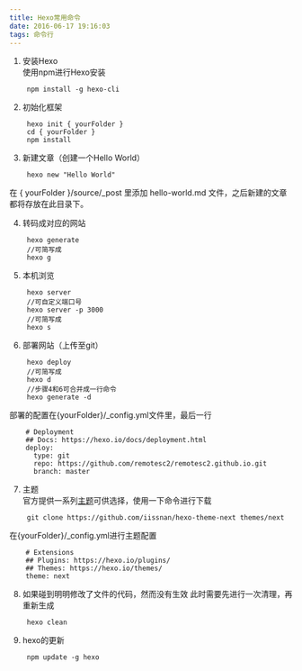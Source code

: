 ```yaml
---
title: Hexo常用命令  
date: 2016-06-17 19:16:03
tags: 命令行
---
```


1. 安装Hexo  
使用npm进行Hexo安装  

		npm install -g hexo-cli

2. 初始化框架  

		hexo init { yourFolder }
		cd { yourFolder }
		npm install

<!--more-->

3. 新建文章（创建一个Hello World）

		hexo new "Hello World"  
在 { yourFolder }/source/_post 里添加 hello-world.md 文件，之后新建的文章都将存放在此目录下。

4. 转码成对应的网站

		hexo generate
		//可简写成  
		hexo g
		
5. 本机浏览

		hexo server
		//可自定义端口号
		hexo server -p 3000
		//可简写成
		hexo s
		
6. 部署网站（上传至git）

		hexo deploy
		//可简写成
		hexo d
		//步骤4和6可合并成一行命令
		hexo generate -d
部署的配置在{yourFolder}/_config.yml文件里，最后一行

		# Deployment
		## Docs: https://hexo.io/docs/deployment.html
		deploy:
		  type: git
		  repo: https://github.com/remotesc2/remotesc2.github.io.git
		  branch: master
		  
7. 主题  
官方提供一系列[主题](https://hexo.io/themes)可供选择，使用一下命令进行下载

		git clone https://github.com/iissnan/hexo-theme-next themes/next
在{yourFolder}/_config.yml进行主题配置  
		
		# Extensions
		## Plugins: https://hexo.io/plugins/
		## Themes: https://hexo.io/themes/
		theme: next
		  
8. 如果碰到明明修改了文件的代码，然而没有生效
此时需要先进行一次清理，再重新生成

		hexo clean

9. hexo的更新

		npm update -g hexo